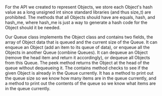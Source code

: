 For the API we created to represent Objects, we store each Object's hash value as a long unsigned int since standard libraries (and thus size_t) are prohibited. The methods that all Objects should have are equals, hash, and hash_me, where hash_me is just a way to generate a hash code for the Object should it be needed. 

Our Queue class implements the Object class and contains two fields, the array of Object data that is queued and the current size of the Queue. It can enqueue an Object (add an item to its queue of data), or enqueue all the Objects in another Queue (combine Queues). It can dequeue an Object (remove the head item and return it accordingly), or dequeue all Objects from this Queue. The peek method returns the Object at the head of the queue without dequeueing it. The contains method checks to see if the given Object is already in the Queue currently. It has a method to print out the queue size so we know how many items are in the queue currently, and a method to print out the contents of the queue so we know what items are in the queue currently. 
